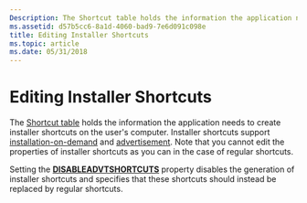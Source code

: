 ```yaml
---
Description: The Shortcut table holds the information the application needs to create installer shortcuts on the user's computer.
ms.assetid: d57b5cc6-8a1d-4060-bad9-7e6d091c098e
title: Editing Installer Shortcuts
ms.topic: article
ms.date: 05/31/2018
---
```


# Editing Installer Shortcuts

The [Shortcut table](shortcut-table.md) holds the information the application needs to create installer shortcuts on the user's computer. Installer shortcuts support [installation-on-demand](installation-on-demand.md) and [advertisement](advertisement.md). Note that you cannot edit the properties of installer shortcuts as you can in the case of regular shortcuts.

Setting the [**DISABLEADVTSHORTCUTS**](disableadvtshortcuts.md) property disables the generation of installer shortcuts and specifies that these shortcuts should instead be replaced by regular shortcuts.

 

 



